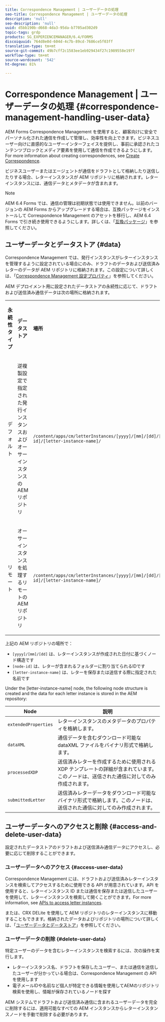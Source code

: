 ```yaml
---
title: Correspondence Management | ユーザーデータの処理
seo-title: Correspondence Management | ユーザーデータの処理
description: 'null'
seo-description: 'null'
uuid: d5bb190b-d668-4da3-95da-b7705ad302d9
topic-tags: grdp
products: SG_EXPERIENCEMANAGER/6.4/FORMS
discoiquuid: 764d8e0d-604d-4c7b-89cd-7686ce5f03ff
translation-type: tm+mt
source-git-commit: 49b7cff2c1583ee1eb929434f27c1989558e197f
workflow-type: tm+mt
source-wordcount: '542'
ht-degree: 81%

---
```



# Correspondence Management | ユーザーデータの処理 {#correspondence-management-handling-user-data}

AEM Forms Correspondence Management を使用すると、顧客向けに安全でパーソナル化された通信を作成して管理し、効率性を向上できます。ビジネスユーザー向けに直感的なユーザーインターフェイスを提供し、事前に承認されたコンテンツブロックとメディア要素を使用して通信を作成できるようにします。For more information about creating correspondences, see [Create Correspondence](/help/forms/using/create-correspondence.md).

ビジネスユーザーまたはエージェントが通信をドラフトとして格納したり送信したりする場合、レターインスタンスが AEM リポジトリに格納されます。レターインスタンスには、通信データとメタデータが含まれます。

>[!NOTE]
>
>AEM 6.4 Forms では、通信の管理は初期状態では使用できません。以前のバージョンの AEM Forms からアップグレードする場合は、互換パッケージをインストールして Correspondence Management のアセットを移行し、AEM 6.4 Forms で引き続き使用できるようにします。詳しくは、「[互換パッケージ](/help/forms/using/compatibility-package.md)」を参照してください。

## ユーザーデータとデータストア {#data}

Correspondence Management では、発行インスタンスがレターインスタンスを管理するように設定されている場合にのみ、ドラフトのデータおよび送信済みレターのデータが AEM リポジトリに格納されます。この設定について詳しくは、「[Correspondence Management 設定プロパティ](/help/forms/using/cm-configuration-properties.md)」を参照してください。

AEM デプロイメント用に設定されたデータストアの永続性に応じて、ドラフトおよび送信済み通信データは次の場所に格納されます。

<table> 
 <tbody>
  <tr>
   <td><p><strong>永続性タイプ</strong></p> </td> 
   <td><p><strong>データストア</strong></p> </td> 
   <td><p><strong>場所</strong></p> </td> 
  </tr>
  <tr>
   <td><p>デフォルト</p> </td> 
   <td><p>逆複製設定で指定された発行インスタンスおよびオーサーインスタンスの AEM リポジトリ</p> </td> 
   <td><p><code>/content/apps/cm/letterInstances/[yyyy]/[mm]/[dd]/[node-id]/[letter-instance-name]/</code> </p> </td> 
  </tr>
  <tr>
   <td><p>リモート</p> </td> 
   <td><p>オーサーインスタンスを処理するリモートの AEM リポジトリ</p> </td> 
   <td><p><code>/content/apps/cm/letterInstances/[yyyy]/[mm]/[dd]/[node-id]/[letter-instance-name]/</code></p> </td> 
  </tr>
 </tbody>
</table>

上記の AEM リポジトリの場所で：

* `[yyyy]/[mm]/[dd]` は、レターインスタンスが作成された日付に基づくノード構造です
* `[node-id]` は、レターが含まれるフォルダーに割り当てられるIDです
* `[letter-instance-name]` は、レターを保存または送信する際に指定された名前です

Under the [letter-instance-name] node, the following node structure is created and the data for each letter instance is stored in the AEM repository:

| Node | 説明 |
|---|---|
| `extendedProperties` | レターインスタンスのメタデータのプロパティを格納します。 |
| `dataXML` | 通信データを含むダウンロード可能な dataXML ファイルをバイナリ形式で格納します。 |
| `processedXDP` | 送信済みレターを作成するために使用される XDP テンプレートの詳細が含まれています。このノードは、送信された通信に対してのみ作成されます。 |
| `submittedLetter` | 送信済みレターデータをダウンロード可能なバイナリ形式で格納します。このノードは、送信された通信に対してのみ作成されます。 |

## ユーザーデータへのアクセスと削除 {#access-and-delete-user-data}

設定されたデータストアのドラフトおよび送信済み通信データにアクセスし、必要に応じて削除することができます。

### ユーザーデータへのアクセス {#access-user-data}

Correspondence Management には、ドラフトおよび送信済みレターインスタンスを検索してアクセスするために使用できる API が用意されています。API を使用すると、レターインスタンス ID または通信を保存または送信したユーザーを使用して、レターインスタンスを検索して開くことができます。For more information, see [APIs to access letter instances](/help/forms/using/cm-apis-to-access-letter-instances.md).

または、CRX DELite を使用して AEM リポジトリのレターインスタンスに移動することもできます。格納されたデータおよびリポジトリの場所について詳しくは、「[ユーザーデータとデータストア](/help/forms/using/correspondence-management-handling-user-data.md#data)」を参照してください。

### ユーザーデータの削除 {#delete-user-data}

特定ユーザーのデータを含むレターインスタンスを検索するには、次の操作を実行します。

* レターインスタンス名、ドラフトを保存したユーザー、または通信を送信したユーザーが分かっている場合は、Correspondence Management の API を使用します
* 電子メールIDや名前など個人が特定できる情報を使用してAEMのリポジトリ検索を使用し、情報が保存されているノードを探す

AEM システムでドラフトおよび送信済み通信に含まれるユーザーデータを完全に削除するには、適用可能なすべての AEM インスタンスからレターインスタンスノードを手動で削除する必要があります。
